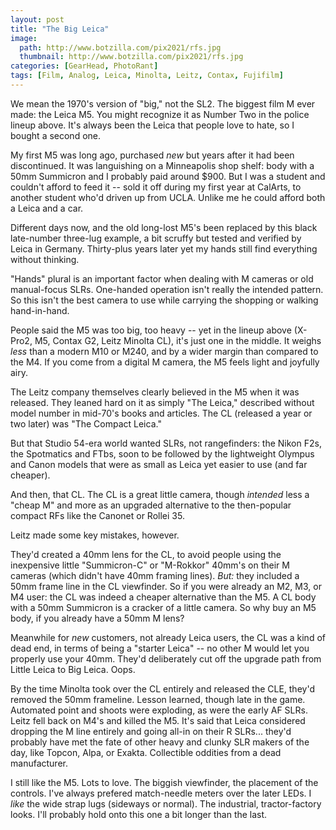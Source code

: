 ```yaml
---
layout: post
title: "The Big Leica"
image:
  path: http://www.botzilla.com/pix2021/rfs.jpg
  thumbnail: http://www.botzilla.com/pix2021/rfs.jpg
categories: [GearHead, PhotoRant]
tags: [Film, Analog, Leica, Minolta, Leitz, Contax, Fujifilm]
---
```


We mean the 1970's version of "big," not the SL2. The biggest film M ever made: the Leica M5. You might recognize it as Number Two in the police lineup above. It's always been the Leica that people love to hate, so I bought a second one.

My first M5 was long ago, purchased _new_ but years after it had been discontinued. It was languishing on a Minneapolis shop shelf: body with a 50mm Summicron and I probably paid around $900. But I was a student and couldn't afford to feed it -- sold it off during my first year at CalArts, to another student who'd driven up from UCLA. Unlike me he could afford both a Leica and a car.

<!--more-->

Different days now, and the old long-lost M5's been replaced by this black late-number three-lug example, a bit scruffy but tested and verified by Leica in Germany. Thirty-plus years later yet my hands still find everything without thinking. 

"Hands" plural is an important factor when dealing with M cameras or old manual-focus SLRs. One-handed operation isn't really the intended pattern. So this isn't the best camera to use while carrying the shopping or walking hand-in-hand.

People said the M5 was too big, too heavy -- yet in the lineup above (X-Pro2, M5, Contax G2, Leitz Minolta CL), it's just one in the middle. It weighs _less_ than a modern M10 or M240, and by a wider margin than compared to the M4. If you come from a digital M camera, the M5 feels light and joyfully airy.

The Leitz company themselves clearly believed in the M5 when it was released. They leaned hard on it as simply "The Leica," described without model number in mid-70's books and articles. The CL (released a year or two later) was "The Compact Leica."

But that Studio 54-era world wanted SLRs, not rangefinders: the Nikon F2s, the Spotmatics and FTbs, soon to be followed by the lightweight Olympus and Canon models that were as small as Leica yet easier to use (and far cheaper).

And then, that CL. The CL is a great little camera, though _intended_ less a "cheap M" and more as an upgraded alternative to the then-popular compact RFs like the Canonet or Rollei 35.

Leitz made some key mistakes, however.

They'd created a 40mm lens for the CL, to avoid people using the inexpensive little "Summicron-C" or "M-Rokkor" 40mm's on their M cameras (which didn't have 40mm framing lines). _But:_ they included a 50mm frame line in the CL viewfinder. So if you were already an M2, M3, or M4 user: the CL was indeed a cheaper alternative than the M5. A CL body with a 50mm Summicron is a cracker of a little camera. So why buy an M5 body, if you already have a 50mm M lens?

Meanwhile for _new_ customers, not already Leica users, the CL was a kind of dead end, in terms of being a "starter Leica" -- no other M would let you properly use your 40mm. They'd deliberately cut off the upgrade path from Little Leica to Big Leica. Oops.

By the time Minolta took over the CL entirely and released the CLE, they'd removed the 50mm frameline. Lesson learned, though late in the game. Automated point and shoots were exploding, as were the early AF SLRs. Leitz fell back on M4's and killed the M5. It's said that Leica considered dropping the M line entirely and going all-in on their R SLRs... they'd probably have met the fate of other heavy and clunky SLR makers of the day, like Topcon, Alpa, or Exakta. Collectible oddities from a dead manufacturer.

I still like the M5. Lots to love. The biggish viewfinder, the placement of the controls. I've always prefered match-needle meters over the later LEDs. I _like_ the wide strap lugs (sideways or normal). The industrial, tractor-factory looks. I'll probably hold onto this one a bit longer than the last.
